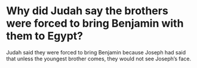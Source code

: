 # Why did Judah say the brothers were forced to bring Benjamin with them to Egypt?

Judah said they were forced to bring Benjamin because Joseph had said that unless the youngest brother comes, they would not see Joseph’s face.
